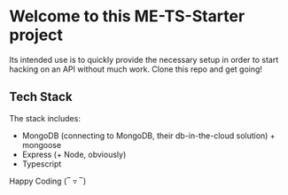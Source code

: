 # Welcome to this ME-TS-Starter project

Its intended use is to quickly provide the necessary setup in order to start hacking on an API without much work. Clone this repo and get going!

## Tech Stack

The stack includes:

- MongoDB (connecting to MongoDB, their db-in-the-cloud solution) + mongoose
- Express (+ Node, obviously)
- Typescript

Happy Coding (‾ ▿ ‾)
